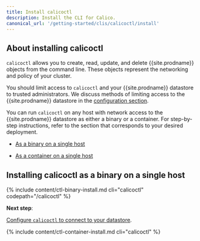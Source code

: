 ```yaml
---
title: Install calicoctl
description: Install the CLI for Calico.
canonical_url: '/getting-started/clis/calicoctl/install'
---
```


## About installing calicoctl

`calicoctl` allows you to create, read, update, and delete {{site.prodname}} objects
from the command line. These objects represent the networking and policy
of your cluster.

You should limit access to `calicoctl` and your {{site.prodname}} datastore to
trusted administrators. We discuss methods of limiting access to the
{{site.prodname}} datastore in the [configuration section](configure).

You can run `calicoctl` on any host with network access to the
{{site.prodname}} datastore as either a binary or a container.
For step-by-step instructions, refer to the section that
corresponds to your desired deployment.

- [As a binary on a single host](#installing-calicoctl-as-a-binary-on-a-single-host)

- [As a container on a single host](#installing-calicoctl-as-a-container-on-a-single-host)

## Installing calicoctl as a binary on a single host

{% include content/ctl-binary-install.md cli="calicoctl" codepath="/calicoctl" %}

**Next step**:

[Configure `calicoctl` to connect to your datastore](configure).

{% include content/ctl-container-install.md cli="calicoctl" %}
